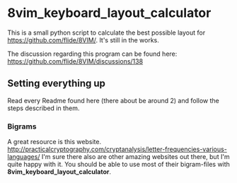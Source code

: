 # 8vim_keyboard_layout_calculator

This is a small python script to calculate the best possible layout for https://github.com/flide/8VIM/. It's still in the works.

The discussion regarding this program can be found here: https://github.com/flide/8VIM/discussions/138

## Setting everything up
Read every Readme found here (there about be around 2) and follow the steps described in them.

### Bigrams
A great resource is this website. http://practicalcryptography.com/cryptanalysis/letter-frequencies-various-languages/
I'm sure there also are other amazing websites out there, but I'm quite happy with it. You should be able to use most of their bigram-files with **8vim_keyboard_layout_calculator**.

